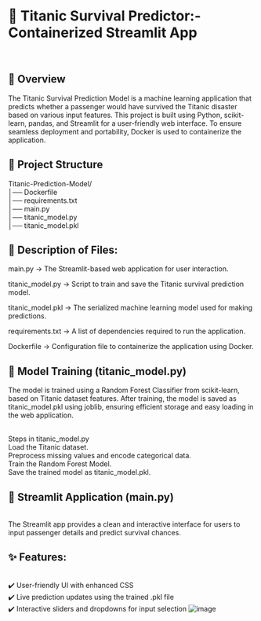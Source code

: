 <h1>🚢 Titanic Survival Predictor:- Containerized Streamlit App</h1><br>
<h2>📌 Overview</h2>
<p>The Titanic Survival Prediction Model is a machine learning application that predicts whether a passenger would have survived the Titanic disaster based on various input features. This project is built using Python, scikit-learn, pandas, and Streamlit for a user-friendly web interface. To ensure seamless deployment and portability, Docker is used to containerize the application.</p>

<h2>📂 Project Structure</h2>
Titanic-Prediction-Model/<br>
│── Dockerfile<br>
│── requirements.txt<br>
│── main.py<br>
│── titanic_model.py<br>
│── titanic_model.pkl<br>
<h2>📜 Description of Files:</h2>
<p>main.py → The Streamlit-based web application for user interaction.</p>
<p>titanic_model.py → Script to train and save the Titanic survival prediction model.</p>
<p>titanic_model.pkl → The serialized machine learning model used for making predictions.</p>
<p>requirements.txt → A list of dependencies required to run the application.</p>
<p>Dockerfile → Configuration file to containerize the application using Docker.</p>
<h2>🤖 Model Training (titanic_model.py)</h2>
<p>The model is trained using a Random Forest Classifier from scikit-learn, based on Titanic dataset features. After training, the model is saved as titanic_model.pkl using joblib, ensuring efficient storage and easy loading in the web application.</p>

<br>Steps in titanic_model.py
<br>Load the Titanic dataset.
<br>Preprocess missing values and encode categorical data.
<br>Train the Random Forest Model.
<br>Save the trained model as titanic_model.pkl.
<h2>🎨 Streamlit Application (main.py)</h2>
<br>The Streamlit app provides a clean and interactive interface for users to input passenger details and predict survival chances.

<h2>✨ Features:</h2>
<br>✔️ User-friendly UI with enhanced CSS <br>✔️ Live prediction updates using the trained .pkl file <br>✔️ Interactive sliders and dropdowns for input selection
<img src="https://github.com/user-attachments/assets/88bbfafc-85c8-4d10-b184-556aa46723f6" alt="image">

